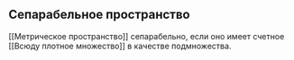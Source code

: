 ## Сепарабельное пространство
[[Метрическое пространство]] сепарабельно, если оно имеет счетное [[Всюду плотное множество]] в качестве подмножества.